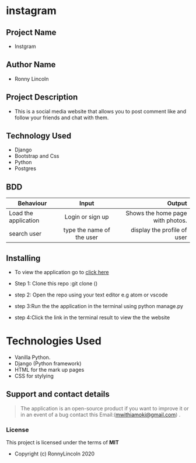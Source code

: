 # instagram

## Project Name

- Instgram

## Author Name

- Ronny Lincoln

## Project Description


- This is a social media website that allows you to post comment like and follow your friends and chat with them.



## Technology Used

- Django
- Bootstrap and Css
- Python 
- Postgres

## BDD
 
| Behaviour                   | Input                  | Output                                             |
| ------------------------    |:----------------------:| --------------------------------------------------:|
| Load the application        | Login or sign up       | Shows the home page with photos.                   |
|search user                  | type the name of the user |display the profile of user|

## Installing 

- To view the application go to [click here]()
- Step 1: Clone this repo :git clone ()

- step 2: Open the repo using your text editor e.g atom or vscode

- step 3:Run the the application in  the terminal using python manage.py

- step 4:Click the link in the terminal result to view the the website

# Technologies Used

- Vanilla Python.
- Django (Python framework)
- HTML for the mark up pages
- CSS for stylying


## Support and contact details
> The application is an open-source product if you  want to improve it or in an event of a bug  contact this
> Email:(mwithiamoki@gmail.com) .
### License
This project is licensed under the terms of **MIT**

- 
  Copyright (c) RonnyLincoln 2020
